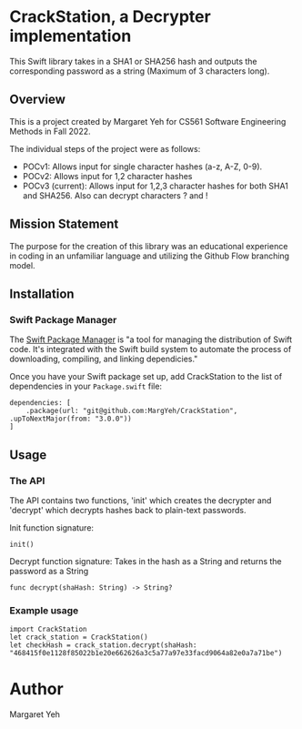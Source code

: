 # CrackStation, a Decrypter implementation

This Swift library takes in a SHA1 or SHA256 hash and outputs the corresponding password as a string (Maximum of 3 characters long). 

## Overview
This is a project created by Margaret Yeh for CS561 Software Engineering Methods in Fall 2022. 

The individual steps of the project were as follows:
- POCv1: Allows input for single character hashes (a-z, A-Z, 0-9).
- POCv2: Allows input for 1,2 character hashes
- POCv3 (current): Allows input for 1,2,3 character hashes for both SHA1 and SHA256. Also can decrypt characters ? and !

## Mission Statement
The purpose for the creation of this library was an educational experience in coding in an unfamiliar language and utilizing the Github Flow branching model. 

## Installation

### Swift Package Manager
The [Swift Package Manager](https://www.swift.org/package-manager/) is "a tool for managing the distribution of Swift code. It's integrated with the Swift build system to automate the process of downloading, compiling, and linking dependicies."

Once you have your Swift package set up, add CrackStation to the list of dependencies in your `Package.swift` file:
```
dependencies: [ 
    .package(url: "git@github.com:MargYeh/CrackStation", .upToNextMajor(from: "3.0.0"))
]
```

## Usage
### The API
The API contains two functions, 'init' which creates the decrypter and 'decrypt' which decrypts hashes back to plain-text passwords.

Init function signature:
```
init()
```
Decrypt function signature: Takes in the hash as a String and returns the password as a String
```
func decrypt(shaHash: String) -> String?
```

### Example usage
```
import CrackStation
let crack_station = CrackStation()
let checkHash = crack_station.decrypt(shaHash: "468415f0e1128f85022b1e20e662626a3c5a77a97e33facd9064a82e0a7a71be")
```

# Author
Margaret Yeh